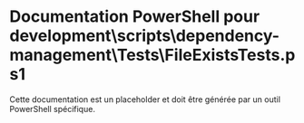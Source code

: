 # Documentation PowerShell pour development\scripts\dependency-management\Tests\FileExistsTests.ps1

Cette documentation est un placeholder et doit être générée par un outil PowerShell spécifique.
